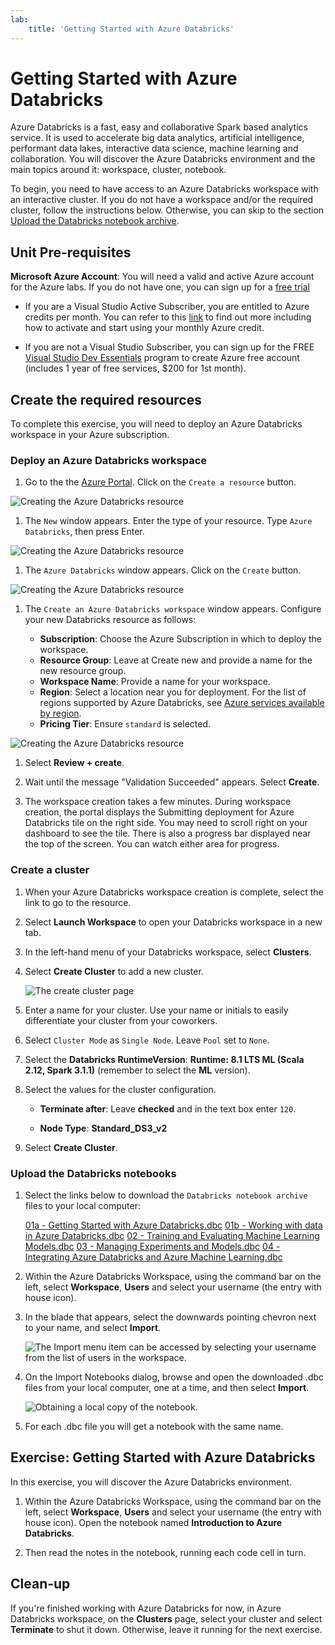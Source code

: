 ```yaml
---
lab:
    title: 'Getting Started with Azure Databricks'
---
```

# Getting Started with Azure Databricks

Azure Databricks is a fast, easy and collaborative Spark based analytics service. It is used to accelerate big data analytics, artificial intelligence, performant data lakes, interactive data science, machine learning and collaboration.
You will discover the Azure Databricks environment and the main topics around it: workspace, cluster, notebook.

To begin, you need to have access to an Azure Databricks workspace with an interactive cluster. If you do not have a workspace and/or the required cluster, follow the instructions below. Otherwise, you can skip to the section [Upload the Databricks notebook archive](#Upload-the-Databricks-notebook-archive).

## Unit Pre-requisites

**Microsoft Azure Account**: You will need a valid and active Azure account for the Azure labs. If you do not have one, you can sign up for a [free trial](https://azure.microsoft.com/free/)

- If you are a Visual Studio Active Subscriber, you are entitled to Azure credits per month. You can refer to this [link](https://azure.microsoft.com/pricing/member-offers/credit-for-visual-studio-subscribers/) to find out more including how to activate and start using your monthly Azure credit.

- If you are not a Visual Studio Subscriber, you can sign up for the FREE [Visual Studio Dev Essentials](https://www.visualstudio.com/dev-essentials/) program to create Azure free account (includes 1 year of free services, $200 for 1st month).

## Create the required resources

To complete this exercise, you will need to deploy an Azure Databricks workspace in your Azure subscription.

### Deploy an Azure Databricks workspace

1. Go to the the [Azure Portal](https://portal.azure.com). Click on the `Create a resource` button.

![Creating the Azure Databricks resource](images/00a-create-adb-resource.png 'Creating the Azure Databricks resource')

1. The `New` window appears. Enter the type of your resource. Type `Azure Databricks`, then press Enter.

![Creating the Azure Databricks resource](images/00b-create-adb-resource.png 'Creating the Azure Databricks resource')

1. The `Azure Databricks` window appears. Click on the `Create` button.

![Creating the Azure Databricks resource](images/00c-create-adb-resource.png 'Creating the Azure Databricks resource')

1. The `Create an Azure Databricks workspace` window appears. Configure your new Databricks resource as follows:

   - **Subscription**: Choose the Azure Subscription in which to deploy the workspace.
   - **Resource Group**: Leave at Create new and provide a name for the new resource group.
   - **Workspace Name**: Provide a name for your workspace.
   - **Region**: Select a location near you for deployment. For the list of regions supported by Azure Databricks, see [Azure services available by region](https://azure.microsoft.com/regions/services/).
   - **Pricing Tier**: Ensure `standard` is selected.

![Creating the Azure Databricks resource](images/00d-create-adb-resource.png 'Creating the Azure Databricks resource')

1. Select **Review + create**.

1. Wait until the message "Validation Succeeded" appears.  Select **Create**.

1. The workspace creation takes a few minutes. During workspace creation, the portal displays the Submitting deployment for Azure Databricks tile on the right side. You may need to scroll right on your dashboard to see the tile. There is also a progress bar displayed near the top of the screen. You can watch either area for progress.

### Create a cluster

1. When your Azure Databricks workspace creation is complete, select the link to go to the resource.

1. Select **Launch Workspace** to open your Databricks workspace in a new tab.

1. In the left-hand menu of your Databricks workspace, select **Clusters**.

1. Select **Create Cluster** to add a new cluster.

    ![The create cluster page](images/02-azure-databricks-create-cluster.png 'Create New Cluster Dialog')

1. Enter a name for your cluster. Use your name or initials to easily differentiate your cluster from your coworkers.

1. Select `Cluster Mode` as `Single Node`. Leave `Pool` set to `None`.

1. Select the **Databricks RuntimeVersion**: **Runtime: 8.1 LTS ML (Scala 2.12, Spark 3.1.1)** (remember to select the **ML** version).

1. Select the values for the cluster configuration.

    - **Terminate after**: Leave **checked** and in the text box enter `120`.

    - **Node Type**: **Standard_DS3_v2**

1. Select **Create Cluster**.

### Upload the Databricks notebooks

1. Select the links below to download the `Databricks notebook archive` files to your local computer:

   [01a - Getting Started with Azure Databricks.dbc](/01a%20-%20Getting%20Started%20with%20Azure%20Databricks.dbc?raw=true)
   [01b - Working with data in Azure Databricks.dbc](/01b%20-%20Working%20with%20data%20in%20Azure%20Databricks.dbc?raw=true)
   [02 - Training and Evaluating Machine Learning Models.dbc](/02%20-%20Training%20and%20Evaluating%20Machine%20Learning%20Models.dbc?raw=true)
   [03 - Managing Experiments and Models.dbc](/03%20-%20Managing%20Experiments%20and%20Models.dbc?raw=true)
   [04 - Integrating Azure Databricks and Azure Machine Learning.dbc](/04%20-%20Integrating%20Azure%20Databricks%20and%20Azure%20Machine%20Learning.dbc?raw=true)

1. Within the Azure Databricks Workspace, using the command bar on the left, select **Workspace**, **Users** and select your username (the entry with house icon).

1. In the blade that appears, select the downwards pointing chevron next to your name, and select **Import**.

    ![The Import menu item can be accessed by selecting your username from the list of users in the workspace.](images/02-azure-databricks-import-menu.png "Import Menu")

1. On the Import Notebooks dialog, browse and open the downloaded .dbc files from your local computer, one at a time, and then select **Import**.

    ![Obtaining a local copy of the notebook.](images/01a-import-notebook.png "Obtaining a local copy of the notebook")

1. For each .dbc file you will get a notebook with the same name. 

## Exercise: Getting Started with Azure Databricks

In this exercise, you will discover the Azure Databricks environment.

1. Within the Azure Databricks Workspace, using the command bar on the left, select **Workspace**, **Users** and select your username (the entry with house icon). Open the notebook named **Introduction to Azure Databricks**.

2. Then read the notes in the notebook, running each code cell in turn.

## Clean-up

If you're finished working with Azure Databricks for now, in Azure Databricks workspace, on the **Clusters** page, select your cluster and select **Terminate** to shut it down. Otherwise, leave it running for the next exercise.
